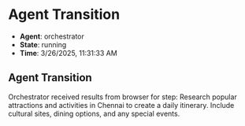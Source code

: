 # Agent Transition

- **Agent**: orchestrator
- **State**: running
- **Time**: 3/26/2025, 11:31:33 AM

## Agent Transition

Orchestrator received results from browser for step: Research popular attractions and activities in Chennai to create a daily itinerary. Include cultural sites, dining options, and any special events.


